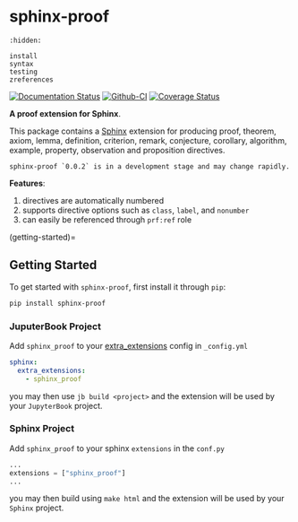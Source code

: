 # sphinx-proof

```{toctree}
:hidden:

install
syntax
testing
zreferences
```

[![Documentation Status][rtd-badge]][rtd-link]
[![Github-CI][github-ci]][github-link]
[![Coverage Status][codecov-badge]][codecov-link]

**A proof extension for Sphinx**.

This package contains a [Sphinx](http://www.sphinx-doc.org/en/master/) extension
for producing proof, theorem, axiom, lemma, definition, criterion, remark, conjecture,
corollary, algorithm, example, property, observation and proposition directives.


```{warning}
sphinx-proof `0.0.2` is in a development stage and may change rapidly.
```

**Features**:

1. directives are automatically numbered
2. supports directive options such as `class`, `label`, and `nonumber`
3. can easily be referenced through `prf:ref` role

(getting-started)=
## Getting Started

To get started with `sphinx-proof`, first install it through `pip`:

```bash
pip install sphinx-proof
```

### JuputerBook Project

Add `sphinx_proof` to your [extra_extensions](https://jupyterbook.org/advanced/sphinx.html#custom-sphinx-extensions) config in `_config.yml`

```yaml
sphinx:
  extra_extensions:
    - sphinx_proof
```

you may then use `jb build <project>` and the extension will be used by your `JupyterBook` project.

### Sphinx Project

Add `sphinx_proof` to your sphinx `extensions` in the `conf.py`

```python
...
extensions = ["sphinx_proof"]
...
```

you may then build using `make html` and the extension will be used by your `Sphinx` project.


[rtd-badge]: https://readthedocs.org/projects/sphinx-proof/badge/?version=latest
[rtd-link]: https://sphinx-proof.readthedocs.io/en/latest/?badge=latest
[github-ci]: https://github.com/executablebooks/sphinx-proof/workflows/continuous-integration/badge.svg?branch=master
[github-link]: https://github.com/executablebooks/sphinx-proof
[codecov-badge]: https://codecov.io/gh/executablebooks/sphinx-proof/branch/master/graph/badge.svg
[codecov-link]: https://codecov.io/gh/executablebooks/sphinx-proof
